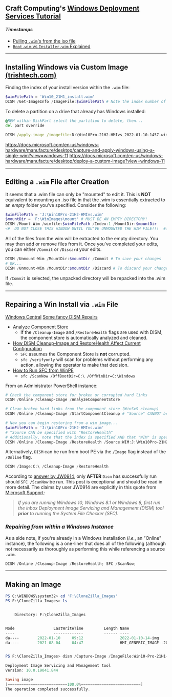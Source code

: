 ## Craft Computing's [Windows Deployment Services Tutorial](https://www.youtube.com/watch?v=ARDjb2UV3Nw)

#### _Timestamps_

- [Pulling `.wim`'s from the iso file](https://youtu.be/ARDjb2UV3Nw?t=437)
- [`Boot.wim` vs `Installer.wim` Explained](https://youtu.be/ARDjb2UV3Nw?t=526)

----
## Installing Windows via Custom Image [(trishtech.com)](https://www.trishtech.com/2021/10/how-to-clean-install-windows-11-using-dism-on-any-hdd-ssd/) <br>
Finding the index of your install version within the `.wim` file:

```PowerShell
$wimFilePath = 'Win10_21H1_install.wim'
DISM /Get-ImageInfo /ImageFile:$wimFilePath # Note the index number of the edition you want to install
```

To delete a partition on a drive that already has Windows installed:
```cmd
@REM within DiskPart select the partition to delete, then...
del part override
```

```cmd
DISM /apply-image /imagefile:D:\Win10Pro-21H2-HMIvs_2022-01-10-1457.wim /index:1 /Unattend:D:\unattend.xml /applydir:C: 
```

https://docs.microsoft.com/en-us/windows-hardware/manufacture/desktop/capture-and-apply-windows-using-a-single-wim?view=windows-11
https://docs.microsoft.com/en-us/windows-hardware/manufacture/desktop/deploy-a-custom-image?view=windows-11

----
## Editing a `.wim` File after Creation
It seems that a .wim file can only be "mounted" to edit it. This is **NOT** equivalent to mounting an .iso file in that the .wim
is essentially extracted to an _empty_ folder you've specified. 
Consider the following:

```PowerShell
$wimFilePath = 'J:\Win10Pro-21H2-HMIvs.wim'
$mountDir = 'F:\WinImages\mount' # MUST BE AN EMPTY DIRECTORY!
DISM /Mount-Wim /wimfile:$wimFilePath /Index:1 /MountDir:$mountDir
<#  DO NOT CLOSE THIS WINDOW UNTIL YOU'VE UNMOUNTED THE WIM FILE!!!  #>
```
All of the files from the wim will be extracted to the empty directory. You may then add or remove files from it.
Once you've completed your edits, you can either `/Commit` or `/Discard` your edits.

```PowerShell
DISM /Unmount-Wim /MountDir:$mountDir /Commit # To save your changes
# OR...
DISM /Unmount-Wim /MountDir:$mountDir /Discard # To discard your changes
```

If `/Commit` is selected, the unpacked directory will be repacked into the .wim file.

----
## Repairing a Win Install via `.wim` File

[Windows Central](https://www.windowscentral.com/how-use-dism-command-line-utility-repair-windows-10-image)
[Some fancy DISM Repairs](https://www.wintips.org/fix-dism-0x800f081f-error-in-windows-10-8/)

- [Analyze Component Store](https://win10.guru/dism-analyzecomponentstore-and-startcomponentcleanup/)
  - If the `/Cleanup-Image` and `/RestoreHealth` flags are used with DISM, the component store is automatically analyzed and cleaned. <br>
- [How DISM Cleanup-Image and RestoreHealth Affect Current Configuration](https://superuser.com/questions/1330365/how-will-dism-online-cleanup-image-restorehealth-affect-my-current-configurat)
  - `SFC` assumes the Component Store is **not** corrupted.
  - `sfc /verifyonly` will scan for problems without performing any action, allowing the operator to make that decision.
- [How to Run SFC from WinPE](https://www.wintips.org/how-to-run-sfc-offline-system-file-checker-tool/)
  - `sfc /ScanNow /OffBootDir=C:\ /OffWinDir=C:\Windows`


From an Administrator PowerShell instance:
```PowerShell
# Check the component store for broken or corrupted hard links
DISM /Online /Cleanup-Image /AnalyzeComponentStore

# Clean broken hard links from the component store (WinSxS cleanup)
DISM /Online /Cleanup-Image /StartComponentCleanup # "Source" CANNOT be specified with this command

# Now you can begin restoring from a wim image...
$wimFilePath = 'J:\Win10Pro-21H2-HMIvs.wim'
# "Source CAN be specified with "RestoreHealth"
# Additionally, note that the index is specified AND that "WIM" is specified after "Source" and before the path.
DISM /Online /Cleanup-Image /RestoreHealth /Source:WIM:J:\Win10Pro-21H2-HMIvs.wim:1
```

Alternatively, `DISM` can be run from boot PE via the `/Image` flag instead of the `/Online` flag.

```PowerShell
DISM /Image:C:\ /Cleanup-Image /RestoreHealth
```

According to [answer by JW0914](https://superuser.com/questions/1330365/how-will-dism-online-cleanup-image-restorehealth-affect-my-current-configurat),
only **AFTER** `Dism` has successfully run should `SFC /ScanNow` be run. This post is exceptional and should be read in more detail. The claims by user JW0914
are explicitly in this quote from [Microsoft Support](https://web.archive.org/web/20220217043413/https://support.microsoft.com/en-us/topic/use-the-system-file-checker-tool-to-repair-missing-or-corrupted-system-files-79aa86cb-ca52-166a-92a3-966e85d4094e):
> _If you are running Windows 10, Windows 8.1 or Windows 8, first run the inbox Deployment Image Servicing and Management (DISM) tool 
> **prior** to running the System File Checker (SFC)._ 

### _Repairing from within a Windows Instance_
As a side note, if you're already in a Windows installation (_i.e._, an "Online" instance), the following is a one-liner that does all of the following (although not necessarily as thoroughly as performing this while referencing a source `.wim`.

```PowerShell
DISM /Online /Cleanup-Image /RestoreHealth; SFC /ScanNow;
```

---
## Making an Image

```PowerShell
PS C:\WINDOWS\system32> cd 'F:\CloneZilla_Images'
PS F:\CloneZilla_Images> ls


    Directory: F:\CloneZilla_Images


Mode                 LastWriteTime         Length Name
----                 -------------         ------ ----
da----        2022-01-10     09:12                2022-01-10-14-img
da----        2021-08-04     04:47                HMI_GENERIC_IMAGE--2021-08-04-0840


PS F:\CloneZilla_Images> dism /Capture-Image /ImageFile:Win10-Pro-21H1-HMIvs_2022-01-10-1457.wim /CaptureDir:E:\ /Name:'Win 10 Pro 21H1 HMIvs 2022-01-10-1502'

Deployment Image Servicing and Management tool
Version: 10.0.19041.844

Saving image
[==========================100.0%==========================]
The operation completed successfully.
```
